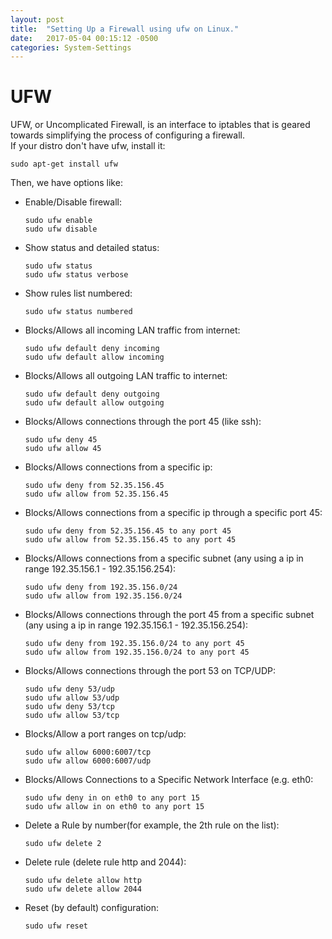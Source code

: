 ```yaml
---
layout: post
title:  "Setting Up a Firewall using ufw on Linux."
date:   2017-05-04 00:15:12 -0500
categories: System-Settings
---
```

# UFW

UFW, or Uncomplicated Firewall, is an interface to iptables that is geared towards simplifying the process of configuring a firewall.  
If your distro don't have ufw, install it:

    sudo apt-get install ufw

Then, we have options like:  
* Enable/Disable firewall:

      sudo ufw enable
      sudo ufw disable

* Show status and detailed status:

      sudo ufw status
      sudo ufw status verbose

* Show rules list numbered:

      sudo ufw status numbered

* Blocks/Allows all incoming LAN traffic from internet:

      sudo ufw default deny incoming
      sudo ufw default allow incoming

* Blocks/Allows all outgoing LAN traffic to internet:

      sudo ufw default deny outgoing
      sudo ufw default allow outgoing

* Blocks/Allows connections through the port 45 (like ssh):

      sudo ufw deny 45
      sudo ufw allow 45

* Blocks/Allows connections from a specific ip:

      sudo ufw deny from 52.35.156.45
      sudo ufw allow from 52.35.156.45

* Blocks/Allows connections from a specific ip through a specific port 45:

      sudo ufw deny from 52.35.156.45 to any port 45
      sudo ufw allow from 52.35.156.45 to any port 45

* Blocks/Allows connections from a specific subnet (any using a ip in range 192.35.156.1 - 192.35.156.254):

      sudo ufw deny from 192.35.156.0/24
      sudo ufw allow from 192.35.156.0/24

* Blocks/Allows connections through the port 45 from a specific subnet (any using a ip in range 192.35.156.1 - 192.35.156.254):

      sudo ufw deny from 192.35.156.0/24 to any port 45
      sudo ufw allow from 192.35.156.0/24 to any port 45

* Blocks/Allows connections through the port 53 on TCP/UDP:

      sudo ufw deny 53/udp
      sudo ufw allow 53/udp
      sudo ufw deny 53/tcp
      sudo ufw allow 53/tcp

* Blocks/Allow a port ranges on tcp/udp:

      sudo ufw allow 6000:6007/tcp
      sudo ufw allow 6000:6007/udp

* Blocks/Allows Connections to a Specific Network Interface (e.g. eth0:

      sudo ufw deny in on eth0 to any port 15
      sudo ufw allow in on eth0 to any port 15

* Delete a Rule by number(for example, the 2th rule on the list):

      sudo ufw delete 2

* Delete rule (delete rule http and 2044):

      sudo ufw delete allow http
      sudo ufw delete allow 2044

* Reset (by default) configuration:

      sudo ufw reset

